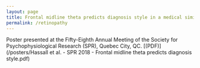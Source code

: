 ```yaml
---
layout: page
title: Frontal midline theta predicts diagnosis style in a medical similarity judgement task
permalink: /retinopathy
---
```

Poster presented at the Fifty-Eighth Annual Meeting of the Society for Psychophysiological Research (SPR), Quebec City, QC. [(PDF)](/posters/Hassall et al. - SPR 2018 - Frontal midline theta predicts diagnosis style.pdf)
